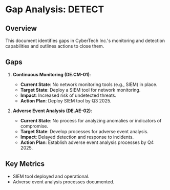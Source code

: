 # Gap Analysis: DETECT

## Overview
This document identifies gaps in CyberTech Inc.'s monitoring and detection capabilities and outlines actions to close them.

## Gaps
1. **Continuous Monitoring (DE.CM-01)**:
   - **Current State**: No network monitoring tools (e.g., SIEM) in place.
   - **Target State**: Deploy a SIEM tool for network monitoring.
   - **Impact**: Increased risk of undetected threats.
   - **Action Plan**: Deploy SIEM tool by Q3 2025.

2. **Adverse Event Analysis (DE.AE-02)**:
   - **Current State**: No process for analyzing anomalies or indicators of compromise.
   - **Target State**: Develop processes for adverse event analysis.
   - **Impact**: Delayed detection and response to incidents.
   - **Action Plan**: Establish adverse event analysis processes by Q4 2025.

## Key Metrics
- SIEM tool deployed and operational.
- Adverse event analysis processes documented.
